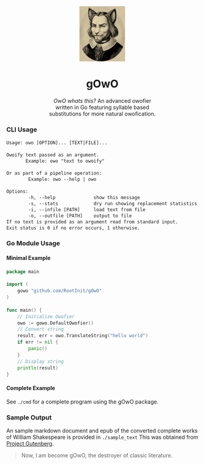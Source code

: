 <div align=center><div style="width:60%;">
<img src="sample_text/coverimg.jpg" alt="Logo Image" width="40%"/>
<h1>gOwO</h1><p>
<i>OwO whats this?</i> An advanced owofier written in Go featuring syllable based substitutions for more natural owofication. 
</p></div></div>


### CLI Usage

``` 
Usage: owo [OPTION]... [TEXT|FILE]...

Owoify text passed as an argument.
       Example: owo "text to owoify"

Or as part of a pipeline operation:
        Example: owo --help | owo

Options:
        -h, --help              show this message
        -s, --stats             dry run showing replacement statistics
        -i, --infile [PATH]     load text from file
        -o, --outfile [PATH]    output to file
If no text is provided as an argument read from standard input.
Exit status is 0 if no error occurs, 1 otherwise.
```

### Go Module Usage
#### Minimal Example
```go 
package main

import (
	gowo "github.com/RootInit/gOwO"
)

func main() {
	// Initialize Owofier
	owo := gowo.DefaultOwofier()
    // Convert string
    result, err = owo.TranslateString("hello world")
    if err != nil {
        panic()
    }
    // Display string
    println(result)
}
```
#### Complete Example
See `./cmd` for a complete program using the gOwO package.

### Sample Output
     
An sample markdown document and epub of the converted complete works of William Shakespeare is provided in `./sample_text` This was obtained from [Project Gutenberg](https://www.gutenberg.org/ebooks/100).

> Now, I am become gOwO, the destroyer of classic literature.
